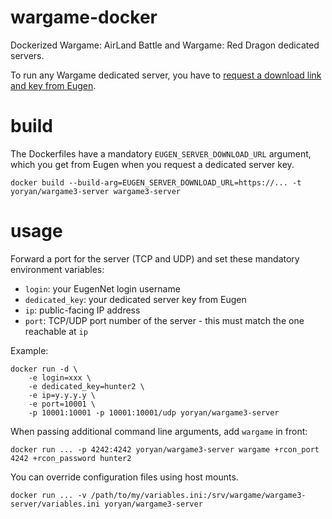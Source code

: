 # wargame-docker
Dockerized Wargame: AirLand Battle and Wargame: Red Dragon dedicated servers.

To run any Wargame dedicated server, you have to [request a download link and
key from Eugen](http://forums.eugensystems.com/viewtopic.php?f=188&t=43873).

# build
The Dockerfiles have a mandatory `EUGEN_SERVER_DOWNLOAD_URL` argument, which you
get from Eugen when you request a dedicated server key.

    docker build --build-arg=EUGEN_SERVER_DOWNLOAD_URL=https://... -t yoryan/wargame3-server wargame3-server

# usage
Forward a port for the server (TCP and UDP) and set these mandatory environment
variables:

* `login`: your EugenNet login username
* `dedicated_key`: your dedicated server key from Eugen
* `ip`: public-facing IP address
* `port`: TCP/UDP port number of the server - this must match the one reachable
   at `ip`

Example:

    docker run -d \
        -e login=xxx \
        -e dedicated_key=hunter2 \
        -e ip=y.y.y.y \
        -e port=10001 \
        -p 10001:10001 -p 10001:10001/udp yoryan/wargame3-server

When passing additional command line arguments, add `wargame` in front:

    docker run ... -p 4242:4242 yoryan/wargame3-server wargame +rcon_port 4242 +rcon_password hunter2

You can override configuration files using host mounts.

    docker run ... -v /path/to/my/variables.ini:/srv/wargame/wargame3-server/variables.ini yoryan/wargame3-server

